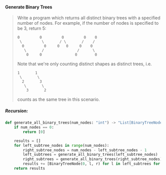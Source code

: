 #### Generate Binary Trees

> Write a program which returns all distinct binary trees with a specified number of nodes. For example, if the number of nodes is specified to be 3, return 5:
>
> ```
> 0         0         0         0    0
>  \         \       / \       /    /
>   0         0     0   0     0    0
>    \       /               /      \
>     0     0               0        0
> ```
>
> Note that we're only counting distinct shapes as distinct trees, i.e.
>
> ```
> 1       1
>  \       \
>   2       3
>    \       \
>     3       2
> ```
>
> counts as the same tree in this scenario.

##### Recursion:

```py
def generate_all_binary_trees(num_nodes: "int") -> "List[BinaryTreeNode]":
    if num_nodes == 0:
        return [0]

    results = []
    for left_subtree_nodes in range(num_nodes):
        right_subtree_nodes = num_nodes - left_subtree_nodes - 1
        left_subtrees = generate_all_binary_trees(left_subtree_nodes)
        right_subtrees = generate_all_binary_trees(right_subtree_nodes)
        results += [BinaryTreeNode(0, l, r) for l in left_subtrees for r in right_subtrees]
    return results
```



